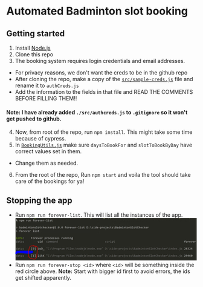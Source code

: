 # Automated Badminton slot booking

## Getting started
1. Install [Node.js](https://nodejs.org/en/download/)
2. Clone this repo
3. The booking system requires login credentials and email addresses.
 - For privacy reasons, we don't want the creds to be in the github repo
 - After cloning the repo, make a copy of the [`src/sample-creds.js`](./src/sample-creds.js) file and rename it to `authCreds.js`
 - Add the information to the fields in that file and READ THE COMMENTS BEFORE FILLING THEM!!
 
 #### **Note:** I have already added `./src/authcreds.js` to `.gitignore` so it won't get pushed to github.

4. Now, from root of the repo, run `npm install`. This might take some time because of cypress.
5. In [`BookingUtils.js`](./src/cypress/BookingUtils.js) make sure `daysToBookFor` and `slotToBookByDay` have correct values set in them.
-  Change them as needed.
6. From the root of the repo, Run `npm start` and voila the tool should take care of the bookings for ya!

## Stopping the app
- Run `npm run forever-list`. This will list all the instances of the app.
!['Output for npm run forever-list'](./forever-list.JPG)
- Run `npm run forever-stop <id>` where `<id>` will be something inside the red circle above.
**Note:** Start with bigger id first to avoid errors, the ids get shifted apparently.